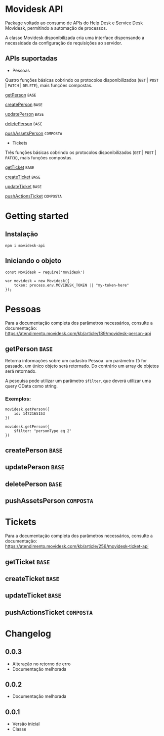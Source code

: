# Movidesk API

Package voltado ao consumo de APIs do Help Desk e Service Desk Movidesk, permitindo a automação de processos. 

A classe Movidesk disponibilizada cria uma interface dispensando a necessidade da configuração de requisições ao servidor.

## APIs suportadas

- Pessoas

Quatro funções básicas cobrindo os protocolos disponibilizados (`GET` | `POST` | `PATCH` | `DELETE`), mais funções compostas.

[getPerson](#getPerson) `BASE`

[createPerson](#createPerson) `BASE`

[updatePerson](#updatePerson) `BASE`

[deletePerson](#deletePerson) `BASE`

[pushAssetsPerson](#pushAssetsPerson) `COMPOSTA`

- Tickets

Três funções básicas cobrindo os protocolos disponibilizados (`GET` | `POST` | `PATCH`), mais funções compostas.

[getTicket](#getTicket) `BASE`

[createTicket](#createTicket) `BASE`

[updateTicket](#updateTicket) `BASE`

[pushActionsTicket](#pushActionsTicket) `COMPOSTA`

# Getting started

## Instalação

```
npm i movidesk-api
```

## Iniciando o objeto
```
const Movidesk = require('movidesk')

var movidesk = new Movidesk({
	token: process.env.MOVIDESK_TOKEN || "my-token-here"
});
```

# Pessoas

Para a documentação completa dos parâmetros necessários, consulte a documentação:
https://atendimento.movidesk.com/kb/article/189/movidesk-person-api

## getPerson `BASE`

Retorna informações sobre um cadastro Pessoa. um parâmetro `ID` for passado, um único objeto será retornado. Do contrário um array de objetos será retornado.

A pesquisa pode utilizar um parâmetro `$filter`, que deverá utilizar uma query OData como string. 

### Exemplos:
```
movidesk.getPerson({
	id: 1472165153
})
```

```
movidesk.getPerson({
	$filter: "personType eq 2"
})
```

## createPerson `BASE`

## updatePerson `BASE`

## deletePerson `BASE`

## pushAssetsPerson `COMPOSTA`

# Tickets

Para a documentação completa dos parâmetros necessários, consulte a documentação:
https://atendimento.movidesk.com/kb/article/256/movidesk-ticket-api

## getTicket `BASE`

## createTicket `BASE`

## updateTicket `BASE`

## pushActionsTicket `COMPOSTA`

# Changelog

## 0.0.3

- Alteração no retorno de erro
- Documentação melhorada

## 0.0.2

- Documentação melhorada

## 0.0.1

- Versão inicial
- Classe 